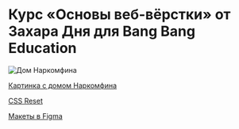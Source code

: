 # Курс «Основы веб-вёрстки» от Захара Дня для Bang Bang Education

![Дом Наркомфина](http://hack.exchange/uploads/raw_image/image/320/d70f7c9a-472d-4c0a-800b-5ab1f639523c.jpg)

[Картинка с домом Наркомфина](http://hack.exchange/uploads/raw_image/image/320/d70f7c9a-472d-4c0a-800b-5ab1f639523c.jpg)

[CSS Reset](https://meyerweb.com/eric/tools/css/reset/)

[Макеты в Figma](https://www.figma.com/file/GpgRXBCaCXU0FZWdUJtFDU/Wikimedium?node-id=0%3A1)
